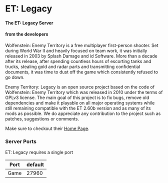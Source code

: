 # ET: Legacy

#### The ET: Legacy Server


#### from the developers

Wolfenstein: Enemy Territory is a free multiplayer first-person shooter. Set during World War II and heavily focused on team work, it was initially released in 2003 by Splash Damage and id Software. More than a decade after its release, after spending countless hours of escorting tanks and trucks, stealing gold and radar parts
and transmitting confidential documents, it was time to dust off the game which consistently refused to go down.

Enemy Territory: Legacy is an open source project based on the code of Wolfenstein: Enemy Territory which was released in 2010 under the terms of GPLv3 license. The main goal of this project is to fix bugs, remove old dependencies and make it playable on all major operating systems while still remaining compatible with the ET 2.60b version and as many of its mods as possible. We do appreciate any contribution to the project such as patches, suggestions or comments. 

Make sure to checkout their [Home Page]([https://factorio.com/starter-page](https://www.etlegacy.com/)).

### Server Ports
ET: Legacy requires a single port  

| Port    | default |
|---------|---------|
| Game    | 27960   |